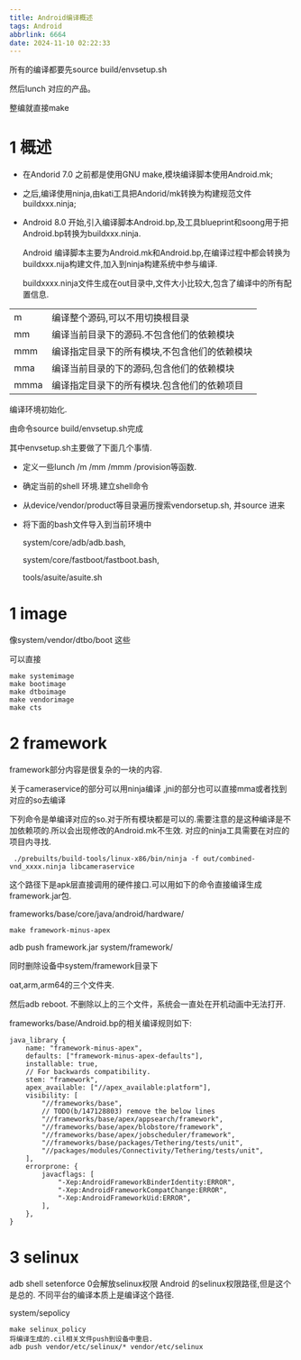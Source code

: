 ```yaml
---
title: Android编译概述
tags: Android
abbrlink: 6664
date: 2024-11-10 02:22:33
---
```


所有的编译都要先source build/envsetup.sh

然后lunch 对应的产品。

整编就直接make

# 1 概述

- 在Andorid 7.0 之前都是使用GNU make,模块编译脚本使用Android.mk;

- 之后,编译使用ninja,由kati工具把Andorid/mk转换为构建规范文件buildxxx.ninja;

- Android 8.0 开始,引入编译脚本Android.bp,及工具blueprint和soong用于把Android.bp转换为buildxxx.ninja.

  Android 编译脚本主要为Android.mk和Android.bp,在编译过程中都会转换为buildxxx.nija构建文件,加入到ninja构建系统中参与编译.

  buildxxxx.ninja文件生成在out目录中,文件大小比较大,包含了编译中的所有配置信息.

|      |                                               |
| ---- | --------------------------------------------- |
| m    | 编译整个源码,可以不用切换根目录               |
| mm   | 编译当前目录下的源码.不包含他们的依赖模块     |
| mmm  | 编译指定目录下的所有模块,不包含他们的依赖模块 |
| mma  | 编译当前目录的下的源码,包含他们的依赖模块     |
| mmma | 编译指定目录下的所有模块.包含他们的依赖项目   |

编译环境初始化.

由命令source build/envsetup.sh完成

其中envsetup.sh主要做了下面几个事情.

- 定义一些lunch /m /mm /mmm /provision等函数.

- 确定当前的shell 环境.建立shell命令

- 从device/vendor/product等目录遍历搜索vendorsetup.sh, 并source 进来

- 将下面的bash文件导入到当前环境中

  system/core/adb/adb.bash,

  system/core/fastboot/fastboot.bash,

  tools/asuite/asuite.sh

# 1 image

像system/vendor/dtbo/boot 这些

可以直接

```
make systemimage
make bootimage
make dtboimage
make vendorimage
make cts
```

# 2 framework

framework部分内容是很复杂的一块的内容.

关于cameraservice的部分可以用ninja编译 ,jni的部分也可以直接mma或者找到对应的so去编译

下列命令是单编译对应的so.对于所有模块都是可以的.需要注意的是这种编译是不加依赖项的.所以会出现修改的Android.mk不生效. 对应的ninja工具需要在对应的项目内寻找.

```
 ./prebuilts/build-tools/linux-x86/bin/ninja -f out/combined-vnd_xxxx.ninja libcameraservice
```
这个路径下是apk层直接调用的硬件接口.可以用如下的命令直接编译生成framework.jar包.

frameworks/base/core/java/android/hardware/

```
make framework-minus-apex
```

adb push framework.jar system/framework/

同时删除设备中system/framework目录下

oat,arm,arm64的三个文件夹.

然后adb reboot. 不删除以上的三个文件，系统会一直处在开机动画中无法打开.

frameworks/base/Android.bp的相关编译规则如下:

```
java_library {
    name: "framework-minus-apex",
    defaults: ["framework-minus-apex-defaults"],
    installable: true,
    // For backwards compatibility.
    stem: "framework",
    apex_available: ["//apex_available:platform"],
    visibility: [
        "//frameworks/base",
        // TODO(b/147128803) remove the below lines
        "//frameworks/base/apex/appsearch/framework",
        "//frameworks/base/apex/blobstore/framework",
        "//frameworks/base/apex/jobscheduler/framework",
        "//frameworks/base/packages/Tethering/tests/unit",
        "//packages/modules/Connectivity/Tethering/tests/unit",
    ],
    errorprone: {
        javacflags: [
            "-Xep:AndroidFrameworkBinderIdentity:ERROR",
            "-Xep:AndroidFrameworkCompatChange:ERROR",
            "-Xep:AndroidFrameworkUid:ERROR",
        ],
    },
}
```



# 3 selinux
adb shell setenforce 0会解放selinux权限
Android 的selinux权限路径,但是这个是总的. 不同平台的编译本质上是编译这个路径.

system/sepolicy

```shell
make selinux_policy
将编译生成的.cil相关文件push到设备中重启.
adb push vendor/etc/selinux/* vendor/etc/selinux
```





